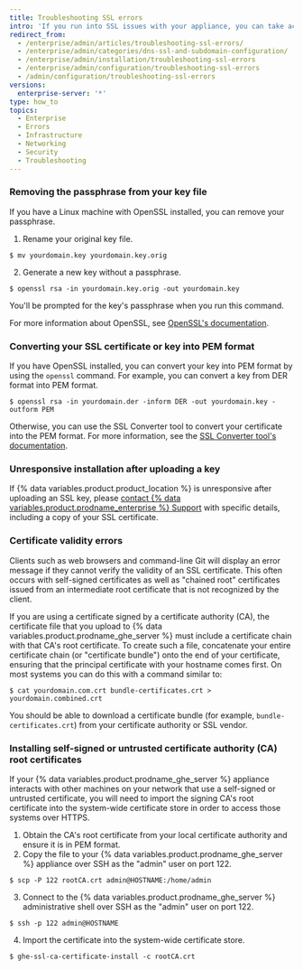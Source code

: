 ```yaml
---
title: Troubleshooting SSL errors
intro: 'If you run into SSL issues with your appliance, you can take actions to resolve them.'
redirect_from:
  - /enterprise/admin/articles/troubleshooting-ssl-errors/
  - /enterprise/admin/categories/dns-ssl-and-subdomain-configuration/
  - /enterprise/admin/installation/troubleshooting-ssl-errors
  - /enterprise/admin/configuration/troubleshooting-ssl-errors
  - /admin/configuration/troubleshooting-ssl-errors
versions:
  enterprise-server: '*'
type: how_to
topics:
  - Enterprise
  - Errors
  - Infrastructure
  - Networking
  - Security
  - Troubleshooting
---
```

### Removing the passphrase from your key file

If you have a Linux machine with OpenSSL installed, you can remove your passphrase.

1. Rename your original key file.
  ```shell
  $ mv yourdomain.key yourdomain.key.orig
  ```
2. Generate a new key without a passphrase.
  ```shell
  $ openssl rsa -in yourdomain.key.orig -out yourdomain.key
  ```

You'll be prompted for the key's passphrase when you run this command.

For more information about OpenSSL, see [OpenSSL's documentation](https://www.openssl.org/docs/).

### Converting your SSL certificate or key into PEM format

If you have OpenSSL installed, you can convert your key into PEM format by using the `openssl` command. For example, you can convert a key from DER format into PEM format.

```shell
$ openssl rsa -in yourdomain.der -inform DER -out yourdomain.key -outform PEM
```

Otherwise, you can use the SSL Converter tool to convert your certificate into the PEM format. For more information, see the [SSL Converter tool's documentation](https://www.sslshopper.com/ssl-converter.html).

### Unresponsive installation after uploading a key

If {% data variables.product.product_location %} is unresponsive after uploading an SSL key, please [contact {% data variables.product.prodname_enterprise %} Support](https://enterprise.github.com/support) with specific details, including a copy of your SSL certificate.

### Certificate validity errors

Clients such as web browsers and command-line Git will display an error message if they cannot verify the validity of an SSL certificate. This often occurs with self-signed certificates as well as "chained root" certificates issued from an intermediate root certificate that is not recognized by the client.

If you are using a certificate signed by a certificate authority (CA), the certificate file that you upload to {% data variables.product.prodname_ghe_server %} must include a certificate chain with that CA's root certificate. To create such a file, concatenate your entire certificate chain (or "certificate bundle") onto the end of your certificate, ensuring that the principal certificate with your hostname comes first. On most systems you can do this with a command similar to:

```shell
$ cat yourdomain.com.crt bundle-certificates.crt > yourdomain.combined.crt
```

You should be able to download a certificate bundle (for example, `bundle-certificates.crt`) from your certificate authority or SSL vendor.

### Installing self-signed or untrusted certificate authority (CA) root certificates

If your {% data variables.product.prodname_ghe_server %} appliance interacts with other machines on your network that use a self-signed or untrusted certificate, you will need to import the signing CA's root certificate into the system-wide certificate store in order to access those systems over HTTPS.

1. Obtain the CA's root certificate from your local certificate authority and ensure it is in PEM format.
2. Copy the file to your {% data variables.product.prodname_ghe_server %} appliance over SSH as the "admin" user on port 122.
  ```shell
  $ scp -P 122 rootCA.crt admin@HOSTNAME:/home/admin
  ```
3. Connect to the {% data variables.product.prodname_ghe_server %} administrative shell over SSH as the "admin" user on port 122.
  ```shell
  $ ssh -p 122 admin@HOSTNAME
  ```
4. Import the certificate into the system-wide certificate store.
  ```shell
  $ ghe-ssl-ca-certificate-install -c rootCA.crt
  ```
